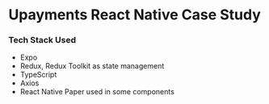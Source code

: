 # Upayments React Native Case Study

### Tech Stack Used

- Expo
- Redux, Redux Toolkit as state management
- TypeScript
- Axios
- React Native Paper used in some components
